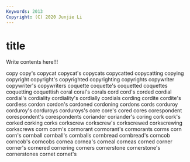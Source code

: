 ```yaml
---
Keywords: 2013
Copyright: (C) 2020 Junjie Li
---
```


# title

Write contents here!!!

copy 
copy's 
copycat 
copycat's 
copycats 
copycatted 
copycatting 
copying 
copyright 
copyright's
copyrighted 
copyrighting 
copyrights 
copywriter 
copywriter's 
copywriters 
coquette 
coquette's 
coquetted 
coquettes
coquetting 
coquettish 
coral 
coral's 
corals 
cord 
cord's 
corded 
cordial 
cordial's
cordiality 
cordiality's 
cordially 
cordials 
cording 
cordite 
cordite's 
cordless 
cordon 
cordon's
cordoned 
cordoning 
cordons 
cords 
corduroy 
corduroy's 
corduroys 
corduroys's 
core 
core's
cored 
cores 
corespondent 
corespondent's 
corespondents 
coriander 
coriander's 
coring 
cork 
cork's
corked 
corking 
corks 
corkscrew 
corkscrew's 
corkscrewed 
corkscrewing 
corkscrews 
corm 
corm's
cormorant 
cormorant's 
cormorants 
corms 
corn 
corn's 
cornball 
cornball's 
cornballs 
cornbread
cornbread's 
corncob 
corncob's 
corncobs 
cornea 
cornea's 
corneal 
corneas 
corned 
corner
corner's 
cornered 
cornering 
corners 
cornerstone 
cornerstone's 
cornerstones 
cornet 
cornet's 
